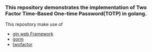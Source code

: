 ### This repository demonstrates the implementation of Two Factor Time-Based One-time Password(TOTP) in golang.

This repository make use of 
- [gin web Framework](https://github.com/gin-gonic/gin) 
- [gorm](https://gorm.io/) 
- [twofactor](https://github.com/sec51/twofactor) 

